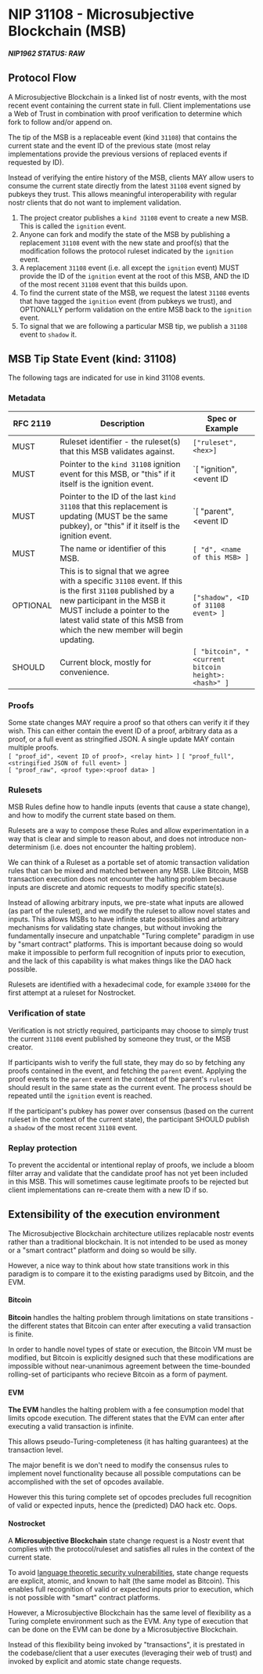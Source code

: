 # NIP 31108 - Microsubjective Blockchain (MSB)
##### NIP1962 STATUS: RAW

## Protocol Flow
A Microsubjective Blockchain is a linked list of nostr events, with the most recent event containing the current state in full. Client implementations use a Web of Trust in combination with proof verification to determine which fork to follow and/or append on. 

The tip of the MSB is a replaceable event (kind `31108`) that contains the current state and the event ID of the previous state (most relay implementations provide the previous versions of replaced events if requested by ID). 

Instead of verifying the entire history of the MSB, clients MAY allow users to consume the current state directly from the latest `31108` event signed by pubkeys they trust. This allows meaningful interoperability with regular nostr clients that do not want to implement validation.

1. The project creator publishes a `kind 31108` event to create a new MSB. This is called the `ignition` event.
2. Anyone can fork and modify the state of the MSB by publishing a replacement `31108` event with the new state and proof(s) that the modification follows the protocol ruleset indicated by the `ignition` event.
3. A replacement `31108` event (i.e. all except the `ignition` event) MUST provide the ID of the `ignition` event at the root of this MSB, AND the ID of the most recent `31108` event that this builds upon.
4. To find the current state of the MSB, we request the latest `31108` events that have tagged the `ignition` event (from pubkeys we trust), and OPTIONALLY perform validation on the entire MSB back to the `ignition` event.
5. To signal that we are following a particular MSB tip, we publish a `31108` event to `shadow` it.

## MSB Tip State Event (kind: 31108)
The following tags are indicated for use in kind 31108 events.

### Metadata
| RFC 2119 | Description | Spec or Example |
|---|---|---|
|MUST|Ruleset identifier - the ruleset(s) that this MSB validates against.|`["ruleset", <hex>]`|
|MUST| Pointer to the `kind 31108` ignition event for this MSB, or "this" if it itself is the ignition event. | `[ "ignition", <event ID | "this"> ]` |
|MUST| Pointer to the ID of the last `kind 31108` that this replacement is updating (MUST be the same pubkey), or "this" if it itself is the ignition event. | `[ "parent", <event ID | "this"> ]` |
| MUST | The name or identifier of this MSB. | `[ "d", <name of this MSB> ]` |
| OPTIONAL | This is to signal that we agree with a specific `31108` event. If this is the first `31108` published by a new participant in the MSB it MUST include a pointer to the latest valid state of this MSB from which the new member will begin updating. | `["shadow", <ID of 31108 event> ]` |
| SHOULD | Current block, mostly for convenience. | `[ "bitcoin", "<current bitcoin height>:<hash>" ]` |

### Proofs
Some state changes MAY require a proof so that others can verify it if they wish. This can either contain the event ID of a proof, arbitrary data as a proof, or a full event as stringified JSON. A single update MAY contain multiple proofs.   
`[ "proof_id", <event ID of proof>, <relay hint> ]` 
`[ "proof_full", <stringified JSON of full event> ]`  
`[ "proof_raw", <proof type>:<proof data> ]`  


### Rulesets
MSB Rules define how to handle inputs (events that cause a state change), and how to modify the current state based on them.  

Rulesets are a way to compose these Rules and allow experimentation in a way that is clear and simple to reason about, and does not introduce non-determinism (i.e. does not encounter the halting problem).

We can think of a Ruleset as a portable set of atomic transaction validation rules that can be mixed and matched between any MSB. Like Bitcoin, MSB transaction execution does not encounter the halting problem because inputs are discrete and atomic requests to modify specific state(s).

Instead of allowing arbitrary inputs, we pre-state what inputs are allowed (as part of the ruleset), and we modify the ruleset to allow novel states and inputs. This allows MSBs to have infinite state possibilities and arbitrary mechanisms for validating state changes, but without invoking the fundamentally insecure and unpatchable "Turing complete" paradigm in use by "smart contract" platforms. This is important because doing so would make it impossible to perform full recognition of inputs prior to execution, and the lack of this capability is what makes things like the DAO hack possible.

Rulesets are identified with a hexadecimal code, for example `334000` for the first attempt at a ruleset for Nostrocket.

### Verification of state
Verification is not strictly required, participants may choose to simply trust the current `31108` event published by someone they trust, or the MSB creator.

If participants wish to verify the full state, they may do so by fetching any proofs contained in the event, and fetching the `parent` event. Applying the proof events to the `parent` event in the context of the parent's `ruleset` should result in the same state as the current event. The process should be repeated until the `ignition` event is reached.

If the participant's pubkey has power over consensus (based on the current ruleset in the context of the current state), the participant SHOULD publish a `shadow` of the most recent `31108` event.

### Replay protection
To prevent the accidental or intentional replay of proofs, we include a bloom filter array and validate that the candidate proof has not yet been included in this MSB. This will sometimes cause legitimate proofs to be rejected but client implementations can re-create them with a new ID if so.

## Extensibility of the execution environment
The Microsubjective Blockchain architecture utilizes replacable nostr events rather than a traditional blockchain. It is not intended to be used as money or a "smart contract" platform and doing so would be silly. 

However, a nice way to think about how state transitions work in this paradigm is to compare it to the existing paradigms used by Bitcoin, and the EVM.  

#### Bitcoin
**Bitcoin** handles the halting problem through limitations on state transitions - the different states that Bitcoin can enter after executing a valid transaction is finite. 

In order to handle novel types of state or execution, the Bitcoin VM must be modified, but Bitcoin is explicitly designed such that these modifications are impossible without near-unanimous agreement between the time-bounded rolling-set of participants who recieve Bitcoin as a form of payment.

#### EVM
**The EVM** handles the halting problem with a fee consumption model that limits opcode execution. The different states that the EVM can enter after executing a valid transaction is infinite.

This allows pseudo-Turing-completeness (it has halting guarantees) at the transaction level. 

The major benefit is we don't need to modify the consensus rules to implement novel functionality because all possible computations can be accomplished with the set of opcodes available. 

However this this turing complete set of opcodes precludes full recognition of valid or expected inputs, hence the (predicted) DAO hack etc. Oops.

#### Nostrocket
A **Microsubjective Blockchain** state change request is a Nostr event that complies with the protocol/ruleset and satisfies all rules in the context of the current state.   
 
To avoid [language theoretic security vulnerabilities](http://langsec.org/), state change requests are explicit, atomic, and known to halt (the same model as Bitcoin). This enables full recognition of valid or expected inputs prior to execution, which is not possible with "smart" contract platforms.

However, a Microsubjective Blockchain has the same level of flexibility as a Turing complete environment such as the EVM. Any type of execution that can be done on the EVM can be done by a Microsubjective Blockchain. 

Instead of this flexibility being invoked by "transactions", it is prestated in the codebase/client that a user executes (leveraging their web of trust) and invoked by explicit and atomic state change requests.